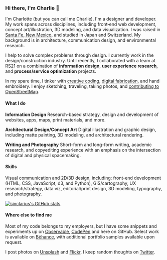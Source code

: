 ### Hi there, I'm Charlie 👋

I'm Charlotte (but you can call me Charlie). I'm a designer and developer. My work spans across disciplines, including front‑end web development, concept art/illustration, 3D modeling, and data visualization. I was raised in [Santa Fe, New Mexico](http://sinclarius.com/sf/), and studied in Japan and Switzerland. My background is in architecture, communication design, and environmental research.

I help to solve complex problems through design. I currently work in the design/construction industry. Until recently, I collaborated with a team at RS21 on a combination of **information design**, **user experience research**, and **process/service optimization** projects.

In my spare time, I tinker with [creative coding](https://codepen.io/sinclarius/), [digital fabrication](https://www.behance.net/gallery/34916753/Waves-I-(2015)), and hand embroidery. I enjoy sketching, traveling, taking photos, and [contributing to OpenStreetMap](https://www.openstreetmap.org/user/sinclarius).

#### What I do
**Information Design**
Research-based strategy, design and development of websites, apps, maps, print materials, and more.

**Architectural Design/Concept Art**
Digital illustration and graphic design, including matte painting, 3D modeling, and architectural rendering.

**Writing and Photography**
Short-form and long-form writing, academic research, and copyediting experience with an emphasis on the intersection of digital and physical spacemaking.

#### Skills
Visual communication and 2D/3D design, including: front-end development (HTML, CSS, JavaScript, d3, and Python), GIS/cartography, UX research/strategy, data viz, editorial/print design, 3D modeling, typography, and photography.

[![sinclarius's GitHub stats](https://github-readme-stats.vercel.app/api?username=sinclarius&hide=commits,issues,contribs&show_icons=true&theme=calm)](https://github.com/anuraghazra/github-readme-stats)

#### Where else to find me
Most of my code belongs to my employers, but I have some snippets and experiments up on [Observable](https://observablehq.com/@sinclarius), [CodePen](https://codepen.io/sinclarius/) and here on GitHub. Select work is available on [Bēhance](https://www.behance.net/sinclarius), with additional portfolio samples available upon request.

I post photos on [Unsplash](https://unsplash.com/@sinclarius) and [Flickr](https://www.flickr.com/photos/boinkbonk/collections). I keep random thoughts on [Twitter](https://twitter.com/sinclarius).

<!--
**sinclarius/sinclarius** is a ✨ _special_ ✨ repository because its `README.md` (this file) appears on your GitHub profile.

Here are some ideas to get you started:

- 🔭 I’m currently working on ...
- 🌱 I’m currently learning ...
- 👯 I’m looking to collaborate on ...
- 🤔 I’m looking for help with ...
- 💬 Ask me about ...
- 📫 How to reach me: ...
- 😄 Pronouns: ...
- ⚡ Fun fact: ...
-->

